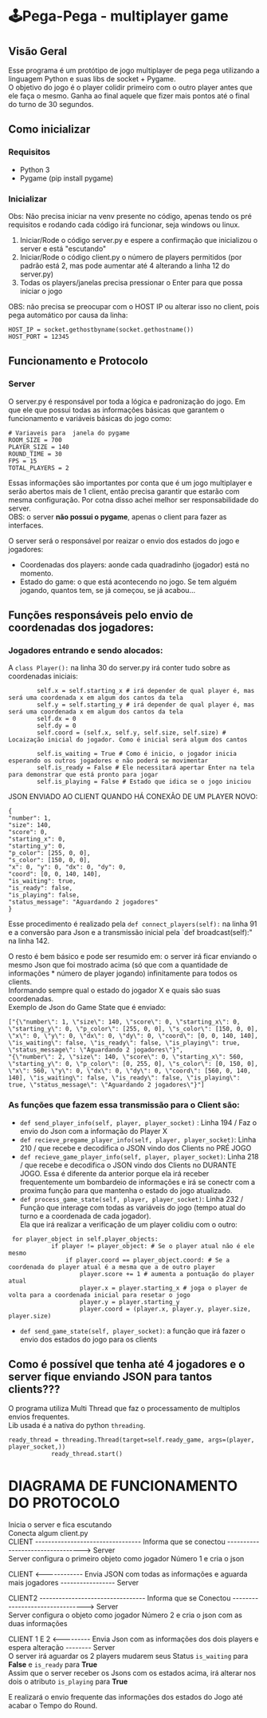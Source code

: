 # 🕹️Pega-Pega - multiplayer game

## Visão Geral
Esse programa é um protótipo de jogo multiplayer de pega pega utilizando a linguagem Python e suas libs de socket + Pygame.  
O objetivo do jogo é o player colidir primeiro com o outro player antes que ele faça o mesmo.
Ganha ao final aquele que fizer mais pontos até o final do turno de 30 segundos.

## Como inicializar
### Requisitos
* Python 3
* Pygame (pip install pygame)

### Inicializar
Obs: Não precisa iniciar na venv presente no código, apenas tendo os pré requisitos e rodando cada código irá funcionar, seja windows ou linux.


1. Iniciar/Rode o código server.py e espere a confirmação que inicializou o server e está "escutando"
2. Iniciar/Rode o código client.py o número de players permitidos (por padrão está 2, mas pode aumentar até 4 alterando a linha 12 do server.py)
3. Todas os players/janelas precisa pressionar o Enter para que possa iniciar o jogo

OBS: não precisa se preocupar com o HOST IP ou alterar isso no client, pois pega automático por causa da linha:
```
HOST_IP = socket.gethostbyname(socket.gethostname())
HOST_PORT = 12345
```

## Funcionamento e Protocolo
### Server
O server.py é responsável por toda a lógica e padronização do jogo. Em que ele que possui todas as informações básicas que garantem o funcionamento e variáveis básicas do jogo como:  
```
# Variaveis para  janela do pygame
ROOM_SIZE = 700
PLAYER_SIZE = 140
ROUND_TIME = 30
FPS = 15
TOTAL_PLAYERS = 2
```  

Essas informações são importantes por conta que é um jogo multiplayer e serão abertos mais de 1 client, então precisa garantir que estarão com mesma configuração. Por cotna disso achei melhor ser responsabilidade do server.  
OBS: o server **não possui o pygame**, apenas o client para fazer as interfaces.  

O server será o responsável por reaizar o envio dos estados do jogo e jogadores:
* Coordenadas dos players: aonde cada quadradinho (jogador) está no momento.
* Estado do game: o que está acontecendo no jogo. Se tem alguém jogando, quantos tem, se já começou, se já acabou...

## Funções responsáveis pelo envio de coordenadas dos jogadores: 
### Jogadores entrando e sendo alocados:
A `class Player():` na linha 30 do server.py irá conter tudo sobre as coordenadas iniciais:
```
        self.x = self.starting_x # irá depender de qual player é, mas será uma coordenada x em algum dos cantos da tela
        self.y = self.starting_y # irá depender de qual player é, mas será uma coordenada x em algum dos cantos da tela
        self.dx = 0
        self.dy = 0
        self.coord = (self.x, self.y, self.size, self.size) # Locaização inicial do jogador. Como é inicial será algum dos cantos

        self.is_waiting = True # Como é inicio, o jogador inicia esperando os outros jogadores e não poderá se movimentar
        self.is_ready = False # Ele necessitará apertar Enter na tela para demonstrar que está pronto para jogar
        self.is_playing = False # Estado que idica se o jogo iniciou  
```

JSON ENVIADO AO CLIENT QUANDO HÁ CONEXÃO DE UM PLAYER NOVO:
```
{
"number": 1, 
"size": 140, 
"score": 0, 
"starting_x": 0, 
"starting_y": 0, 
"p_color": [255, 0, 0], 
"s_color": [150, 0, 0], 
"x": 0, "y": 0, "dx": 0, "dy": 0, 
"coord": [0, 0, 140, 140], 
"is_waiting": true, 
"is_ready": false, 
"is_playing": false, 
"status_message": "Aguardando 2 jogadores"
}  
```
Esse procedimento é realizado pela `def connect_players(self):` na linha 91 e a conversão para Json e a transmissão inicial pela `def broadcast(self):" na linha 142.  

O resto é bem básico e pode ser resumido em: o server irá ficar enviando o mesmo Json que foi mostrado acima (só que com a quantidade de informações * número de player jogando) infinitamente para todos os clients.  
Informando sempre qual o estado do jogador X e quais são suas coordenadas.  
Exemplo de Json do Game State que é enviado:  
```
["{\"number\": 1, \"size\": 140, \"score\": 0, \"starting_x\": 0, \"starting_y\": 0, \"p_color\": [255, 0, 0], \"s_color\": [150, 0, 0], \"x\": 0, \"y\": 0, \"dx\": 0, \"dy\": 0, \"coord\": [0, 0, 140, 140], \"is_waiting\": false, \"is_ready\": false, \"is_playing\": true, \"status_message\": \"Aguardando 2 jogadores\"}", 
"{\"number\": 2, \"size\": 140, \"score\": 0, \"starting_x\": 560, \"starting_y\": 0, \"p_color\": [0, 255, 0], \"s_color\": [0, 150, 0], \"x\": 560, \"y\": 0, \"dx\": 0, \"dy\": 0, \"coord\": [560, 0, 140, 140], \"is_waiting\": false, \"is_ready\": false, \"is_playing\": true, \"status_message\": \"Aguardando 2 jogadores\"}"] 
```

### As funções que fazem essa transmissão para o Client são:
* `def send_player_info(self, player, player_socket)` : Linha 194 / Faz o envio do Json com a informação do Player X
* `def recieve_pregame_player_info(self, player, player_socket)`: Linha 210 / que recebe e decodifica o JSON vindo dos Clients no PRÉ JOGO
* `def recieve_game_player_info(self, player, player_socket)`: Linha 218 / que recebe e decodifica o JSON vindo dos Clients no DURANTE JOGO. Essa é diferente da anterior porque ela irá receber frequentemente um bombardeio de informações e irá se conectr com a proxima função para que mantenha o estado do jogo atualizado.
* `def process_game_state(self, player, player_socket)`: Linha 232 / Função que interage com todas as variáveis do jogo (tempo atual do turno e a coordenada de cada jogador).  
Ela que irá realizar a verificação de um player colidiu com o outro: 
```
 for player_object in self.player_objects:
            if player != player_object: # Se o player atual não é ele mesmo
                if player.coord == player_object.coord: # Se a coordenada do player atual é a mesma que a de outro player
                    player.score += 1 # aumenta a pontuação do player atual
                    player.x = player.starting_x # joga o player de volta para a coordenada inicial para resetar o jogo
                    player.y = player.starting_y
                    player.coord = (player.x, player.y, player.size, player.size)
```

* `def send_game_state(self, player_socket)`: a função que irá fazer o envio dos estados do jogo para os clients

## Como é possível que tenha até 4 jogadores e o server fique enviando JSON para tantos clients???
O programa utiliza Multi Thread que faz o processamento de multiplos envios frequentes.  
Lib usada é a nativa do python `threading`.  
```
ready_thread = threading.Thread(target=self.ready_game, args=(player, player_socket,))
            ready_thread.start()
```

# DIAGRAMA DE FUNCIONAMENTO DO PROTOCOLO

Inicia o server e fica escutando  
Conecta algum client.py  
CLIENT --------------------------------- Informa que se conectou ---------------------------------> Server  
                                                                                Server configura o primeiro objeto como jogador Número 1 e cria o json  
  
CLIENT <------------ Envia JSON com todas as informações e aguarda mais jogadores ----------------- Server  
  
CLIENT2 --------------------------------- Informa que se Conectou --------------------------------> Server  
                                                                                Server configura o objeto como jogador Número 2 e cria o json com as duas informações  
  
CLIENT 1 E 2 <--------- Envia Json com as informações dos dois players e espera alteração -------- Server   
O server irá aguardar os 2 players mudarem seus Status `is_waiting` para **False** e `is_ready` para **True**  
Assim que o server receber os Jsons com os estados acima, irá alterar nos dois o atributo `is_playing` para **True**  
  
E realizará o envio frequente das informações dos estados do Jogo até acabar o Tempo do Round.

